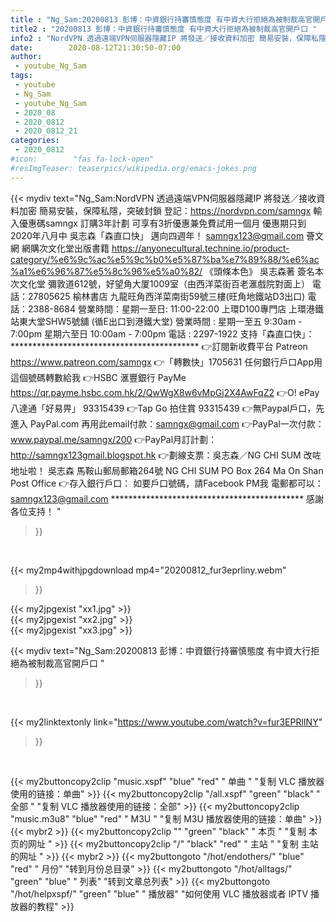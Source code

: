 ```yaml
---
title : "Ng_Sam:20200813 彭博：中資銀行持審慎態度 有中資大行拒絕為被制裁高官開戶口 "
title2 : "20200813 彭博：中資銀行持審慎態度 有中資大行拒絕為被制裁高官開戶口 "
info2 : "NordVPN 透過遠端VPN伺服器隱藏IP 將發送／接收資料加密 簡易安裝，保障私隱，突破封鎖 登記：https://nordvpn.com/samngx  輸入優惠碼samngx 訂購3年計劃 可享有3折優惠兼免費試用一個月 優惠期只到2020年八月中   吳志森「森直口快」 邁向四週年！ samngx123@gmail.com  薈文網  網購次文化堂出版書籍 https://anyonecultural.technine.io/product-category/%e6%9c%ac%e5%9c%b0%e5%87%ba%e7%89%88/%e6%ac%a1%e6%96%87%e5%8c%96%e5%a0%82/   《頭條本色》 吳志森著 簽名本 次文化堂  彌敦道612號，好望角大厦1009室（由西洋菜街百老滙戲院對面上） 電話：27805625  榆林書店 九龍旺角西洋菜南街59號三樓(旺角地鐵站D3出口) 電話：2388-8684 營業時間：星期一至日: 11:00-22:00  上環D100專門店  上環港鐵站東大堂SHW5號舖 (循E出口到港鐵大堂)  營業時間 :  星期一至五 9:30am - 7:00pm  星期六至日 10:00am - 7:00pm  電話 : 2297-1922   支持「森直口快」： ******************************************* 👉訂閱新收費平台 Patreon  https://www.patreon.com/samngx  👉「轉數快」1705631 任何銀行戶口App用這個號碼轉數給我  👉HSBC 滙豐銀行 PayMe  https://qr.payme.hsbc.com.hk/2/QwWgX8w6vMpGj2X4AwFqZ2  👉O! ePay 八達通「好易畀」 93315439  👉Tap   Go 拍住賞 93315439  👉無Paypal戶口，先進入 PayPal.com 再用此email付款：samngx@gmail.com  👉PayPal一次付款： www.paypal.me/samngx/200  👉PayPal月訂計劃： http://samngx123gmail.blogspot.hk  👉劃線支票：吳志森／NG CHI SUM 改咗地址啦！ 吳志森 馬鞍山郵局郵箱264號  NG CHI SUM PO Box 264 Ma On Shan Post Office  👉存入銀行戶口：  如要戶口號碼，請Facebook PM我 電郵都可以：samngx123@gmail.com ******************************************** 感謝各位支持！ "
date:        2020-08-12T21:30:50-07:00
author:
 - youtube_Ng_Sam
tags:
 - youtube
 - Ng_Sam
 - youtube_Ng_Sam
 - 2020_08
 - 2020_0812
 - 2020_0812_21
categories:
 - 2020_0812
#icon:        "fas fa-lock-open"
#resImgTeaser: teaserpics/wikipedia.org/emacs-jokes.png
---
```


{{< mydiv text="Ng_Sam:NordVPN 透過遠端VPN伺服器隱藏IP 將發送／接收資料加密 簡易安裝，保障私隱，突破封鎖 登記：https://nordvpn.com/samngx  輸入優惠碼samngx 訂購3年計劃 可享有3折優惠兼免費試用一個月 優惠期只到2020年八月中   吳志森「森直口快」 邁向四週年！ samngx123@gmail.com  薈文網  網購次文化堂出版書籍 https://anyonecultural.technine.io/product-category/%e6%9c%ac%e5%9c%b0%e5%87%ba%e7%89%88/%e6%ac%a1%e6%96%87%e5%8c%96%e5%a0%82/   《頭條本色》 吳志森著 簽名本 次文化堂  彌敦道612號，好望角大厦1009室（由西洋菜街百老滙戲院對面上） 電話：27805625  榆林書店 九龍旺角西洋菜南街59號三樓(旺角地鐵站D3出口) 電話：2388-8684 營業時間：星期一至日: 11:00-22:00  上環D100專門店  上環港鐵站東大堂SHW5號舖 (循E出口到港鐵大堂)  營業時間 :  星期一至五 9:30am - 7:00pm  星期六至日 10:00am - 7:00pm  電話 : 2297-1922   支持「森直口快」： ******************************************* 👉訂閱新收費平台 Patreon  https://www.patreon.com/samngx  👉「轉數快」1705631 任何銀行戶口App用這個號碼轉數給我  👉HSBC 滙豐銀行 PayMe  https://qr.payme.hsbc.com.hk/2/QwWgX8w6vMpGj2X4AwFqZ2  👉O! ePay 八達通「好易畀」 93315439  👉Tap   Go 拍住賞 93315439  👉無Paypal戶口，先進入 PayPal.com 再用此email付款：samngx@gmail.com  👉PayPal一次付款： www.paypal.me/samngx/200  👉PayPal月訂計劃： http://samngx123gmail.blogspot.hk  👉劃線支票：吳志森／NG CHI SUM 改咗地址啦！ 吳志森 馬鞍山郵局郵箱264號  NG CHI SUM PO Box 264 Ma On Shan Post Office  👉存入銀行戶口：  如要戶口號碼，請Facebook PM我 電郵都可以：samngx123@gmail.com ******************************************** 感謝各位支持！ "
>}}
<br>


{{< my2mp4withjpgdownload mp4="20200812_fur3eprliny.webm"
>}}

{{< my2jpgexist "xx1.jpg" >}}<br>
{{< my2jpgexist "xx2.jpg" >}}<br>
{{< my2jpgexist "xx3.jpg" >}}<br>



{{< mydiv text="Ng_Sam:20200813 彭博：中資銀行持審慎態度 有中資大行拒絕為被制裁高官開戶口 "
>}}
<br>

{{< my2linktextonly link="https://www.youtube.com/watch?v=fur3EPRlINY"
>}}


<br>

{{< my2buttoncopy2clip "music.xspf"        "blue"   "red"    " 单曲 "  "复制 VLC 播放器使用的链接：单曲" >}} {{< my2buttoncopy2clip "/all.xspf"         "green"  "black"  " 全部 "  "复制 VLC 播放器使用的链接：全部" >}} {{< my2buttoncopy2clip "music.m3u8"        "blue"   "red"    " M3U  "    "复制 M3U 播放器使用的链接：单曲" >}} {{< mybr2 >}} {{< my2buttoncopy2clip ""                  "green"  "black"  " 本页 "    "复制 本页的网址 " >}} {{< my2buttoncopy2clip "/"                 "black"  "red"    " 主站 "    "复制 主站的网址 " >}} {{< mybr2 >}} {{< my2buttongoto      "/hot/endothers/"   "blue"   "red"    " 月份"   "转到月份总目录" >}} {{< my2buttongoto      "/hot/alltags/"     "green"  "blue"   " 列表"   "转到文章总列表" >}} {{< my2buttongoto      "/hot/helpxspf/"    "green"  "blue"   " 播放器" "如何使用 VLC 播放器或者 IPTV 播放器的教程" >}} 

